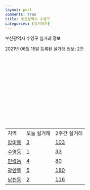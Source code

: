 ```yaml
---
layout: post
comments: true
title: 부산광역시 수영구
categories: [실거래가]
---
```


부산광역시 수영구 실거래 정보

2021년 06월 15일 등록된 실거래 정보: 2건

<script type="text/javascript">
  google.charts.load('current', {'packages':['corechart']});
  google.charts.setOnLoadCallback(drawChart);

  function drawChart() {
    var data = google.visualization.arrayToDataTable([['거래일', '매매', '전월세', '전매'], ['2021-02', 82, 137, 5], ['2021-03', 104, 133, 1], ['2021-04', 16, 34, 0]]);

    var chart = new google.visualization.LineChart(document.getElementById('columnchart_material'));
    chart.draw(data);
  }
</script>

<div id="columnchart_material" style="width: 400px; height: 200px;"></div>
<br>
<table class="sortable">
  <tr>
    <td>지역</td>
    <td>오늘 실거래</td>
    <td>2주간 실거래</td>
  </tr>

  
  <tr class="item">
    <td><a href="2650010100.html">망미동</a></td>
    <td><a href="2650010100.html">3</a></td>
    <td><a href="2650010100.html">103</a></td>
  </tr>
    

  <tr class="item">
    <td><a href="2650010200.html">수영동</a></td>
    <td><a href="2650010200.html">1</a></td>
    <td><a href="2650010200.html">33</a></td>
  </tr>
    

  <tr class="item">
    <td><a href="2650010300.html">민락동</a></td>
    <td><a href="2650010300.html">4</a></td>
    <td><a href="2650010300.html">80</a></td>
  </tr>
    

  <tr class="item">
    <td><a href="2650010400.html">광안동</a></td>
    <td><a href="2650010400.html">5</a></td>
    <td><a href="2650010400.html">180</a></td>
  </tr>
    

  <tr class="item">
    <td><a href="2650010500.html">남천동</a></td>
    <td><a href="2650010500.html">2</a></td>
    <td><a href="2650010500.html">116</a></td>
  </tr>
    


</table>
    